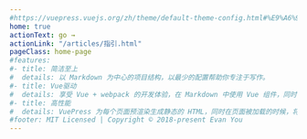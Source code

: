 ```yaml
---
#https://vuepress.vuejs.org/zh/theme/default-theme-config.html#%E9%A6%96%E9%A1%B5
home: true
actionText: go →
actionLink: "/articles/指引.html"
pageClass: home-page
#features:
#- title: 简洁至上
#  details: 以 Markdown 为中心的项目结构，以最少的配置帮助你专注于写作。
#- title: Vue驱动
#  details: 享受 Vue + webpack 的开发体验，在 Markdown 中使用 Vue 组件，同时可以使用 Vue 来开发自定义主题。
#- title: 高性能
#  details: VuePress 为每个页面预渲染生成静态的 HTML，同时在页面被加载的时候，将作为 SPA 运行。
#footer: MIT Licensed | Copyright © 2018-present Evan You
---
```


